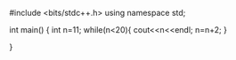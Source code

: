 #include <bits/stdc++.h>
using namespace std;

int main() {
	int n=11;
	while(n<20){
	    cout<<n<<endl;
	    n=n+2;
	}

}
